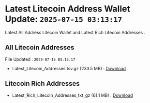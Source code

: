 # Latest Litecoin Address Wallet Update: `2025-07-15 03:13:17`

Latest All Address Litecoin Wallet and Latest Rich Litecoin Addresses .

## All Litecoin Addresses

File Updated : `2025-07-15 03:13:17`

- Latest_Litecoin_Addresses.tsv.gz (233.5 MB) : [Download](https://github.com/Pymmdrza/Rich-Address-Wallet/releases/tag/Litecoin)

## Litecoin Rich Addresses

- Latest_Rich_Litecoin_Addresses_txt_gz (61.1 MB) : [Download](https://github.com/Pymmdrza/Rich-Address-Wallet/releases/tag/Litecoin)
